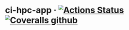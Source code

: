 # ci-hpc-app &middot; [![Actions Status](https://github.com/janhybs/ci-hpc-app/workflows/Python%20application/badge.svg)](https://github.com/janhybs/ci-hpc-app/actions) [![Coveralls github](https://img.shields.io/coveralls/github/janhybs/ci-hpc-app?logo=codeforces&logoColor=999&style=flat&labelColor=393939)](https://coveralls.io/github/janhybs/ci-hpc-app)
